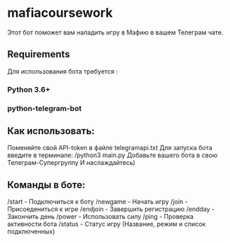 # mafiacoursework

Этот бот поможет вам наладить игру в Мафию в вашем Телеграм чате.

## Requirements

Для использования бота требуется :
  ### Python 3.6+
  ### python-telegram-bot

## Как использовать:
  Поменяйте свой API-token в файле telegramapi.txt
  Для запуска бота введите в терминале: /python3 main.py
  Добавьте вашего бота в свою Телеграм-Супергруппу
  И наслаждайтесь)

## Команды в боте:

/start - Подключиться к боту
/newgame - Начать игру 
/join - Присоедениться к игре
/endjoin - Завершить регистрацию
/endday - Закончить день
/power - Использовать силу
/ping - Проверка активности бота
/status - Статус игру (Название, режим и список подключенных)
